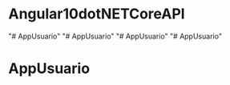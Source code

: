 # Angular10dotNETCoreAPI
 
"# AppUsuario" 
"# AppUsuario" 
"# AppUsuario" 
"# AppUsuario" 
# AppUsuario
